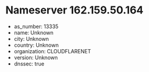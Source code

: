 # Nameserver 162.159.50.164

* as_number: 13335
* name: Unknown
* city: Unknown
* country: Unknown
* organization: CLOUDFLARENET
* version: Unknown
* dnssec: true
